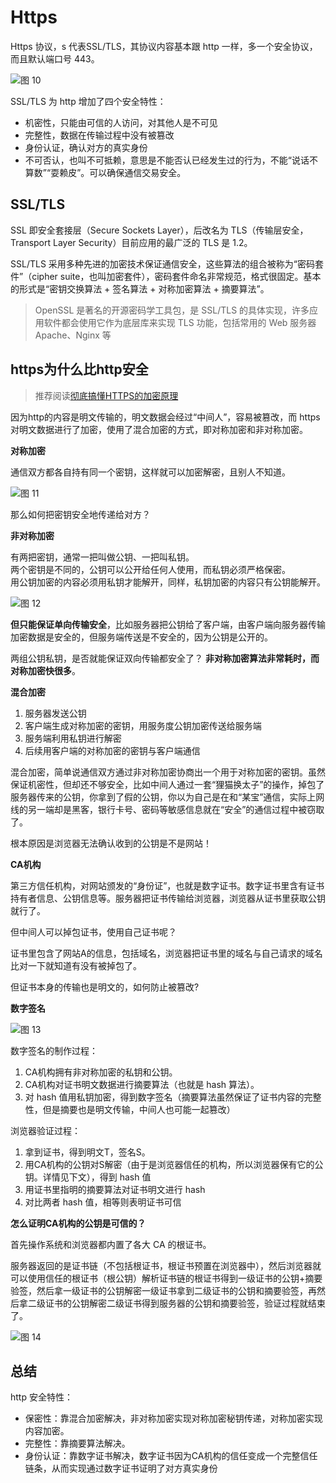 # Https

Https 协议，s 代表SSL/TLS，其协议内容基本跟 http 一样，多一个安全协议，而且默认端口号 443。

![图 10](images/206486ac61e7ca6e1c52fe3488655f0cef05d3bb95ff94947db96357e450067e.png)  

SSL/TLS 为 http 增加了四个安全特性：

- 机密性，只能由可信的人访问，对其他人是不可见
- 完整性，数据在传输过程中没有被篡改
- 身份认证，确认对方的真实身份
- 不可否认，也叫不可抵赖，意思是不能否认已经发生过的行为，不能“说话不算数”“耍赖皮”。可以确保通信交易安全。

## SSL/TLS

SSL 即安全套接层（Secure Sockets Layer），后改名为 TLS（传输层安全，Transport Layer Security）目前应用的最广泛的 TLS 是 1.2。

SSL/TLS 采用多种先进的加密技术保证通信安全，这些算法的组合被称为“密码套件”（cipher suite，也叫加密套件），密码套件命名非常规范，格式很固定。基本的形式是“密钥交换算法 + 签名算法 + 对称加密算法 + 摘要算法”。

> OpenSSL 是著名的开源密码学工具包，是 SSL/TLS 的具体实现，许多应用软件都会使用它作为底层库来实现 TLS 功能，包括常用的 Web 服务器 Apache、Nginx 等

## https为什么比http安全

> 推荐阅读[彻底搞懂HTTPS的加密原理](https://zhuanlan.zhihu.com/p/43789231)

因为http的内容是明文传输的，明文数据会经过“中间人”，容易被篡改，而 https 对明文数据进行了加密，使用了混合加密的方式，即对称加密和非对称加密。

**对称加密**

通信双方都各自持有同一个密钥，这样就可以加密解密，且别人不知道。

![图 11](images/0c5cacbaa052f909ca632cbffc328b3e279878bced93a24db38a622927341110.png)  

那么如何把密钥安全地传递给对方？

**非对称加密**

有两把密钥，通常一把叫做公钥、一把叫私钥。  
两个密钥是不同的，公钥可以公开给任何人使用，而私钥必须严格保密。  
用公钥加密的内容必须用私钥才能解开，同样，私钥加密的内容只有公钥能解开。

![图 12](images/f13246de24c73a99f530ed7ca59599d0d363104889cdb3bf108251f36fb69f30.png)  

**但只能保证单向传输安全**，比如服务器把公钥给了客户端，由客户端向服务器传输加密数据是安全的，但服务端传送是不安全的，因为公钥是公开的。

两组公钥私钥，是否就能保证双向传输都安全了？
**非对称加密算法非常耗时，而对称加密快很多**。

**混合加密**

1. 服务器发送公钥
2. 客户端生成对称加密的密钥，用服务度公钥加密传送给服务端
3. 服务端利用私钥进行解密
4. 后续用客户端的对称加密的密钥与客户端通信

混合加密，简单说通信双方通过非对称加密协商出一个用于对称加密的密钥。虽然保证机密性，但却还不够安全，比如中间人通过一套“狸猫换太子”的操作，掉包了服务器传来的公钥，你拿到了假的公钥，你以为自己是在和“某宝”通信，实际上网线的另一端却是黑客，银行卡号、密码等敏感信息就在“安全”的通信过程中被窃取了。

根本原因是浏览器无法确认收到的公钥是不是网站！

**CA机构**

第三方信任机构，对网站颁发的“身份证”，也就是数字证书。数字证书里含有证书持有者信息、公钥信息等。服务器把证书传输给浏览器，浏览器从证书里获取公钥就行了。

但中间人可以掉包证书，使用自己证书呢？

证书里包含了网站A的信息，包括域名，浏览器把证书里的域名与自己请求的域名比对一下就知道有没有被掉包了。

但证书本身的传输也是明文的，如何防止被篡改?

**数字签名**

![图 13](images/a5a0dc09e32b91676e6d0105be4a8978279c3edc32bc26cff18f43aada58647a.png)  

数字签名的制作过程：

1. CA机构拥有非对称加密的私钥和公钥。
2. CA机构对证书明文数据进行摘要算法（也就是 hash 算法）。
3. 对 hash 值用私钥加密，得到数字签名（摘要算法虽然保证了证书内容的完整性，但是摘要也是明文传输，中间人也可能一起篡改）

浏览器验证过程：

1. 拿到证书，得到明文T，签名S。
2. 用CA机构的公钥对S解密（由于是浏览器信任的机构，所以浏览器保有它的公钥。详情见下文），得到 hash 值
3. 用证书里指明的摘要算法对证书明文进行 hash
4. 对比两者 hash 值，相等则表明证书可信

**怎么证明CA机构的公钥是可信的？**

首先操作系统和浏览器都内置了各大 CA 的根证书。

服务器返回的是证书链（不包括根证书，根证书预置在浏览器中），然后浏览器就可以使用信任的根证书（根公钥）解析证书链的根证书得到一级证书的公钥+摘要验签，然后拿一级证书的公钥解密一级证书拿到二级证书的公钥和摘要验签，再然后拿二级证书的公钥解密二级证书得到服务器的公钥和摘要验签，验证过程就结束了。

![图 14](images/66efa0cd68af302cb17bad31795b0d1920557fefeefdd62ba64b976a1ae490f6.png)  

## 总结

http 安全特性：

- 保密性：靠混合加密解决，非对称加密实现对称加密秘钥传递，对称加密实现内容加密。
- 完整性：靠摘要算法解决。
- 身份认证：靠数字证书解决，数字证书因为CA机构的信任变成一个完整信任链条，从而实现通过数字证书证明了对方真实身份
